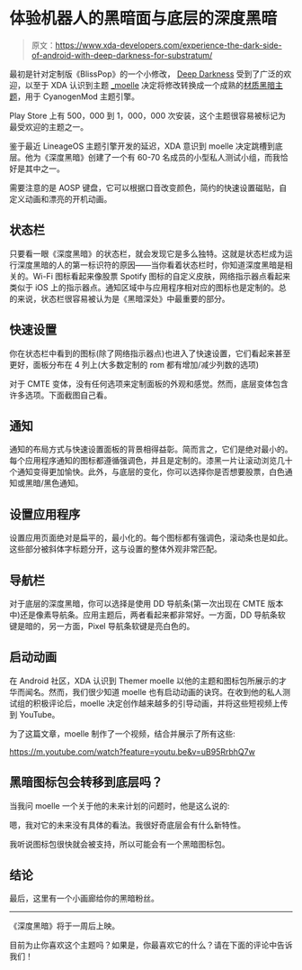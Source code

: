 # 体验机器人的黑暗面与底层的深度黑暗

> 原文：<https://www.xda-developers.com/experience-the-dark-side-of-android-with-deep-darkness-for-substratum/>

最初是针对定制版《BlissPop》的一个小修改， [Deep Darkness](https://forum.xda-developers.com/android/themes/theme-cm12-blisspop-deepdarkness-theme-t2994043) 受到了广泛的欢迎，以至于 XDA 认识到主题 [_moelle](https://forum.xda-developers.com/member.php?u=5686358) 决定将修改转换成一个成熟的[材质黑暗主题](https://play.google.com/store/apps/details?id=com.blissroms.moelle.ddoverhauled&hl=en)，用于 CyanogenMod 主题引擎。

Play Store 上有 500，000 到 1，000，000 次安装，这个主题很容易被标记为最受欢迎的主题之一。

鉴于最近 LineageOS 主题引擎开发的延迟，XDA 意识到 moelle 决定跳槽到底层。他为《深度黑暗》创建了一个有 60-70 名成员的小型私人测试小组，而我恰好是其中之一。

需要注意的是 AOSP 键盘，它可以根据口音改变颜色，简约的快速设置磁贴，自定义动画和漂亮的开机动画。

## 状态栏

只要看一眼《深度黑暗》的状态栏，就会发现它是多么独特。这就是状态栏成为运行深度黑暗的人的第一标识符的原因——当你看着状态栏时，你知道深度黑暗是相关的。Wi-Fi 图标看起来像股票 Spotify 图标的自定义皮肤，网络指示器点看起来类似于 iOS 上的指示器点。通知区域中与应用程序相对应的图标也是定制的。总的来说，状态栏很容易被认为是《黑暗深处》中最重要的部分。

## 快速设置

你在状态栏中看到的图标(除了网络指示器点)也进入了快速设置，它们看起来甚至更好，面板分布在 4 列上(大多数定制的 rom 都有增加/减少列数的选项)

对于 CMTE 变体，没有任何选项来定制面板的外观和感觉。然而，底层变体包含许多选项。下面截图自己看。

## 通知

通知的布局方式与快速设置面板的背景相得益彰。简而言之，它们是绝对最小的。每个应用程序通知的图标都遵循强调色，并且是定制的。漆黑一片让滚动浏览几十个通知变得更加愉快。此外，与底层的变化，你可以选择你是否想要股票，白色通知或黑暗/黑色通知。

## 设置应用程序

设置应用页面绝对是扁平的，最小化的。每个图标都有强调色，滚动条也是如此。这些部分被斜体字标题分开，这与设置的整体外观非常匹配。

## 导航栏

对于底层的深度黑暗，你可以选择是使用 DD 导航条(第一次出现在 CMTE 版本中)还是像素导航条。应用主题后，两者看起来都非常好。一方面，DD 导航条软键是暗的，另一方面，Pixel 导航条软键是亮白色的。

## 启动动画

在 Android 社区，XDA 认识到 Themer moelle 以他的主题和图标包所展示的才华而闻名。然而，我们很少知道 moelle 也有启动动画的诀窍。在收到他的私人测试组的积极评论后，moelle 决定创作越来越多的引导动画，并将这些短视频上传到 YouTube。

为了这篇文章，moelle 制作了一个视频，结合并展示了所有这些:

https://m.youtube.com/watch?feature=youtu.be&v=uB95RrbhQ7w

## 黑暗图标包会转移到底层吗？

当我问 moelle 一个关于他的未来计划的问题时，他是这么说的:

嗯，我对它的未来没有具体的看法。我很好奇底层会有什么新特性。

我听说图标包很快就会被支持，所以可能会有一个黑暗图标包。

## 结论

最后，这里有一个小画廊给你的黑暗粉丝。

* * *

《深度黑暗》将于一周后上映。

目前为止你喜欢这个主题吗？如果是，你最喜欢它的什么？请在下面的评论中告诉我们！